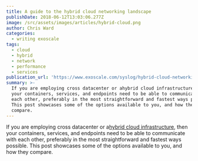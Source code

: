 ```yaml
---
title: A guide to the hybrid cloud networking landscape
publishDate: 2018-06-12T13:03:06.277Z
image: /src/assets/images/articles/hybrid-cloud.png
author: Chris Ward
categories:
  - writing exoscale
tags:
  - cloud
  - hybrid
  - network
  - performance
  - services
publication_url: 'https://www.exoscale.com/syslog/hybrid-cloud-networking/'
summary: >-
  If you are employing cross datacenter or ahybrid cloud infrastructure, then
  your containers, services, and endpoints need to be able to communicate with
  each other, preferably in the most straightforward and fastest ways possible.
  This post showcases some of the options available to you, and how they
  compare.
---
```


If you are employing cross datacenter or a[hybrid cloud infrastructure](https://www.exoscale.com/virtual-private-cloud/), then your containers, services, and endpoints need to be able to communicate with each other, preferably in the most straightforward and fastest ways possible. This post showcases some of the options available to you, and how they compare.
